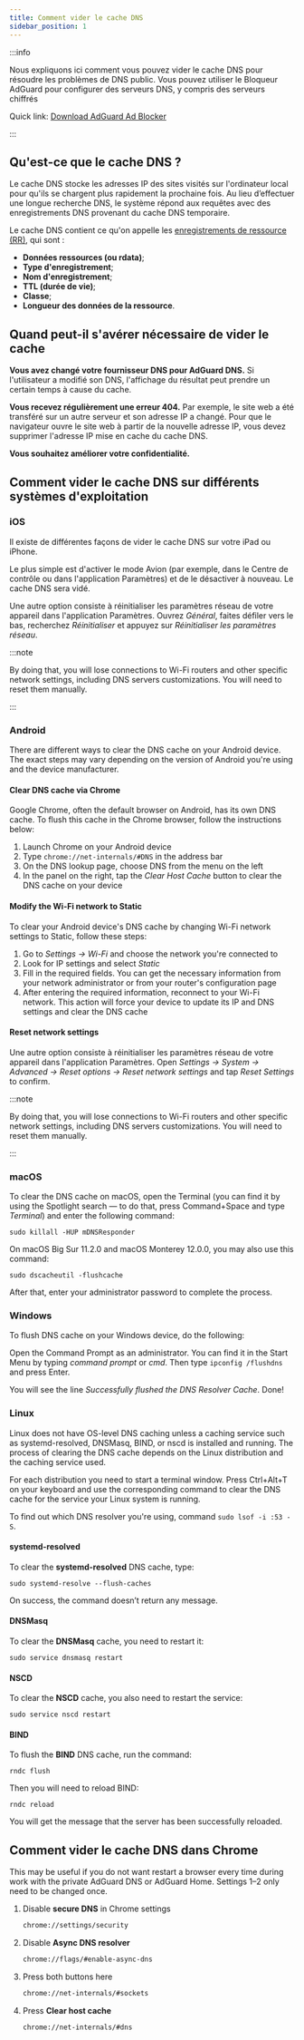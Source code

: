 ```yaml
---
title: Comment vider le cache DNS
sidebar_position: 1
---
```


:::info

Nous expliquons ici comment vous pouvez vider le cache DNS pour résoudre les problèmes de DNS public. Vous pouvez utiliser le Bloqueur AdGuard pour configurer des serveurs DNS, y compris des serveurs chiffrés

Quick link: [Download AdGuard Ad Blocker](https://agrd.io/download-kb-adblock)

:::

## Qu'est-ce que le cache DNS ?

Le cache DNS stocke les adresses IP des sites visités sur l'ordinateur local pour qu'ils se chargent plus rapidement la prochaine fois. Au lieu d’effectuer une longue recherche DNS, le système répond aux requêtes avec des enregistrements DNS provenant du cache DNS temporaire.

Le cache DNS contient ce qu'on appelle les [enregistrements de ressource (RR)](https://en.wikipedia.org/wiki/Domain_Name_System#Resource_records), qui sont :

- **Données ressources (ou rdata)**;
- **Type d'enregistrement**;
- **Nom d'enregistrement**;
- **TTL (durée de vie)**;
- **Classe**;
- **Longueur des données de la ressource**.

## Quand peut-il s'avérer nécessaire de vider le cache

**Vous avez changé votre fournisseur DNS pour AdGuard DNS.** Si l'utilisateur a modifié son DNS, l'affichage du résultat peut prendre un certain temps à cause du cache.

**Vous recevez régulièrement une erreur 404.** Par exemple, le site web a été transféré sur un autre serveur et son adresse IP a changé. Pour que le navigateur ouvre le site web à partir de la nouvelle adresse IP, vous devez supprimer l'adresse IP mise en cache du cache DNS.

**Vous souhaitez améliorer votre confidentialité.**

## Comment vider le cache DNS sur différents systèmes d'exploitation

### iOS

Il existe de différentes façons de vider le cache DNS sur votre iPad ou iPhone.

Le plus simple est d'activer le mode Avion (par exemple, dans le Centre de contrôle ou dans l'application Paramètres) et de le désactiver à nouveau. Le cache DNS sera vidé.

Une autre option consiste à réinitialiser les paramètres réseau de votre appareil dans l'application Paramètres. Ouvrez *Général*, faites défiler vers le bas, recherchez *Réinitialiser* et appuyez sur *Réinitialiser les paramètres réseau*.

:::note

By doing that, you will lose connections to Wi-Fi routers and other specific network settings, including DNS servers customizations. You will need to reset them manually.

:::

### Android

There are different ways to clear the DNS cache on your Android device. The exact steps may vary depending on the version of Android you're using and the device manufacturer.

#### Clear DNS cache via Chrome

Google Chrome, often the default browser on Android, has its own DNS cache. To flush this cache in the Chrome browser, follow the instructions below:

1. Launch Chrome on your Android device
1. Type `chrome://net-internals/#DNS` in the address bar
1. On the DNS lookup page, choose DNS from the menu on the left
1. In the panel on the right, tap the *Clear Host Cache* button to clear the DNS cache on your device

#### Modify the Wi-Fi network to Static

To clear your Android device's DNS cache by changing Wi-Fi network settings to Static, follow these steps:

1. Go to *Settings → Wi-Fi* and choose the network you're connected to
1. Look for IP settings and select *Static*
1. Fill in the required fields. You can get the necessary information from your network administrator or from your router's configuration page
1. After entering the required information, reconnect to your Wi-Fi network. This action will force your device to update its IP and DNS settings and clear the DNS cache

#### Reset network settings

Une autre option consiste à réinitialiser les paramètres réseau de votre appareil dans l'application Paramètres. Open *Settings → System → Advanced → Reset options → Reset network settings* and tap *Reset Settings* to confirm.

:::note

By doing that, you will lose connections to Wi-Fi routers and other specific network settings, including DNS servers customizations. You will need to reset them manually.

:::

### macOS

To clear the DNS cache on macOS, open the Terminal (you can find it by using the Spotlight search — to do that, press Command+Space and type *Terminal*) and enter the following command:

`sudo killall -HUP mDNSResponder`

On macOS Big Sur 11.2.0 and macOS Monterey 12.0.0, you may also use this command:

`sudo dscacheutil -flushcache`

After that, enter your administrator password to complete the process.

### Windows

To flush DNS cache on your Windows device, do the following:

Open the Command Prompt as an administrator. You can find it in the Start Menu by typing *command prompt* or *cmd*. Then type `ipconfig /flushdns` and press Enter.

You will see the line *Successfully flushed the DNS Resolver Cache*. Done!

### Linux

Linux does not have OS-level DNS caching unless a caching service such as systemd-resolved, DNSMasq, BIND, or nscd is installed and running. The process of clearing the DNS cache depends on the Linux distribution and the caching service used.

For each distribution you need to start a terminal window. Press Ctrl+Alt+T on your keyboard and use the corresponding command to clear the DNS cache for the service your Linux system is running.

To find out which DNS resolver you're using, command `sudo lsof -i :53 -S`.

#### systemd-resolved

To clear the **systemd-resolved** DNS cache, type:

`sudo systemd-resolve --flush-caches`

On success, the command doesn’t return any message.

#### DNSMasq

To clear the **DNSMasq** cache, you need to restart it:

`sudo service dnsmasq restart`

#### NSCD

To clear the **NSCD** cache, you also need to restart the service:

`sudo service nscd restart`

#### BIND

To flush the **BIND** DNS cache, run the command:

`rndc flush`

Then you will need to reload BIND:

`rndc reload`

You will get the message that the server has been successfully reloaded.

## Comment vider le cache DNS dans Chrome

This may be useful if you do not want restart a browser every time during work with the private AdGuard DNS or AdGuard Home. Settings 1–2 only need to be changed once.

1. Disable **secure DNS** in Chrome settings

    ```bash
    chrome://settings/security
    ```

1. Disable **Async DNS resolver**

    ```bash
    chrome://flags/#enable-async-dns
    ```

1. Press both buttons here

    ```bash
    chrome://net-internals/#sockets
    ```

1. Press **Clear host cache**

    ```bash
    chrome://net-internals/#dns
    ```
